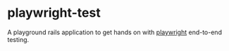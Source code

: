 # playwright-test

A playground rails application to get hands on with [playwright](https://playwright.dev/python/) end-to-end testing.
